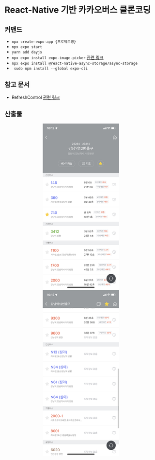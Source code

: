 # React-Native 기반 카카오버스 클론코딩

## 커맨드

- `npx create-expo-app {프로젝트명}`
- `npx expo start`
- `yarn add dayjs`
- `npx expo install expo-image-picker` [관련 링크](https://docs.expo.dev/versions/latest/sdk/imagepicker)
- `npx expo install @react-native-async-storage/async-storage`
- ` sudo npm install --global expo-cli`

## 참고 문서

- RefreshControl [관련 링크](https://docs.expo.dev/versions/latest/react-native/refreshcontrol)

## 산출물

<p align="center">
<img src="/content/result1.PNG" width="50%" height="50%"/>
<img src="/content/result2.PNG" width="50%" height="50%"/>
</p>
